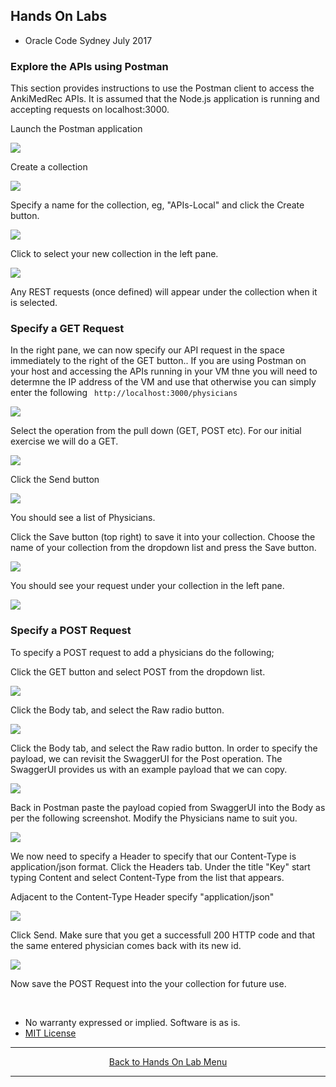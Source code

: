## Hands On Labs

- Oracle Code Sydney July 2017

### Explore the APIs using Postman

This section provides instructions to use the Postman client to access the AnkiMedRec APIs.
It is assumed that the Node.js application is running and accepting requests on localhost:3000.

Launch the Postman application

<img src="./img/exploretheapis-3-1.PNG" />

Create a collection 

<img src="./img/exploretheapis-3-2.PNG" />

Specify a name for the collection, eg, "APIs-Local" and click the Create button.

<img src="./img/exploretheapis-3-3.PNG" />

Click to select your new collection in the left pane.

<img src="./img/exploretheapis-3-4.PNG" />

Any REST requests (once defined) will appear under the collection when it is selected.


### Specify a GET Request

In the right pane, we can now specify our API request in the space immediately to the right of the GET button..
If you are using Postman on your host and accessing the APIs running in your VM thne you will need to determne the IP address of the VM and use that otherwise you can simply enter the following ``` http://localhost:3000/physicians``` 

<img src="./img/exploretheapis-3-6.PNG" />

Select the operation from the pull down (GET, POST etc). For our initial exercise we will do a GET.

<img src="./img/exploretheapis-3-7.PNG" />

Click the Send button

<img src="./img/exploretheapis-3-8.PNG" />

You should see a list of Physicians.

Click the Save button (top right) to save it into your collection.
Choose the name of your collection from the dropdown list and press the Save button.

<img src="./img/exploretheapis-3-9.PNG" />

You should see your request under your collection in the left pane.

<img src="./img/exploretheapis-3-10.PNG" />

### Specify a POST Request

To specify a POST request to add a physicians do the following;

Click the GET button and select POST from the dropdown list.

<img src="./img/exploretheapis-3-11.PNG" />

Click the Body tab, and select the Raw radio button.

<img src="./img/exploretheapis-3-12.PNG" />

Click the Body tab, and select the Raw radio button.
In order to specify the payload, we can revisit the SwaggerUI for the Post operation.
The SwaggerUI provides us with an example payload that we can copy.

<img src="./img/exploretheapis-3-13.PNG" />

Back in Postman paste the payload copied from SwaggerUI into the Body as per the following screenshot.
Modify the Physicians name to suit you.

<img src="./img/exploretheapis-3-14.PNG" />

We now need to specify a Header to specify that our Content-Type is application/json format.
Click the Headers tab.
Under the title "Key" start typing Content and select Content-Type from the list that appears.

Adjacent to the Content-Type Header specify "application/json"

<img src="./img/exploretheapis-3-15.PNG" />

Click Send. Make sure that you get a successfull 200 HTTP code and that the same entered physician comes back with its new id.

<img src="./img/exploretheapis-3-16.PNG" />

Now save the POST Request into the your collection for future use.

<br>

* No warranty expressed or implied.  Software is as is.
* [MIT License](http://www.opensource.org/licenses/mit-license.html)

<hr />
<center>
<a href="../../handsonlabs" class="btn" >Back to Hands On Lab Menu</a>
<center />
<hr />

